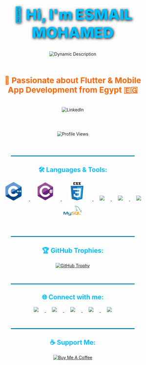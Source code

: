 <div align="center">

<h1 style="font-size: 48px; font-weight: 900; color: #00BFFF; text-shadow: 2px 2px 8px #000;">👋 Hi, I'm ESMAIL MOHAMED</h1>

<!-- نص متغير بوضع صورة GIF متحركة -->
<img src="https://media.giphy.com/media/LmNwrBhejkK9EFP504/giphy.gif" alt="Dynamic Description" width="400" style="margin-bottom: 25px;" />

<!-- لو عاوز نص ثابت تاني تحت الصورة -->
<h3 style="color: #ff6600; font-size: 26px; font-weight: 700; margin-bottom: 40px;">
  🚀 Passionate about Flutter & Mobile App Development from Egypt 🇪🇬
</h3>

<!-- الأزرار -->
<a href="https://www.linkedin.com/in/esmail-mohamed-a57905282/" target="_blank" style="text-decoration:none;">
  <img src="https://img.shields.io/badge/Visit%20my%20LinkedIn-Pro-0A66C2?style=for-the-badge&logo=linkedin&logoColor=white" alt="LinkedIn" />
</a>

<br><br>

<!-- عداد زيارات -->
<img src="https://komarev.com/ghpvc/?username=esmail1234&label=Profile%20views&color=0e75b6&style=flat" alt="Profile Views" />

<br><br>
<hr style="width: 80%; border: 1px solid #00BFFF;" />

<!-- الأدوات -->
<h2 style="color:#00BFFF; margin-bottom: 20px;">🛠️ Languages & Tools:</h2>
<p align="center" style="margin-bottom: 50px;">
  <a href="https://www.w3schools.com/cpp/" target="_blank">
    <img src="https://raw.githubusercontent.com/devicons/devicon/master/icons/cplusplus/cplusplus-original.svg" width="60" style="margin: 0 20px;" />
  </a>
  <a href="https://www.w3schools.com/cs/" target="_blank">
    <img src="https://raw.githubusercontent.com/devicons/devicon/master/icons/csharp/csharp-original.svg" width="60" style="margin: 0 20px;" />
  </a>
  <a href="https://www.w3schools.com/css/" target="_blank">
    <img src="https://raw.githubusercontent.com/devicons/devicon/master/icons/css3/css3-original-wordmark.svg" width="60" style="margin: 0 20px;" />
  </a>
  <a href="https://dart.dev" target="_blank">
    <img src="https://www.vectorlogo.zone/logos/dartlang/dartlang-icon.svg" width="60" style="margin: 0 20px;" />
  </a>
  <a href="https://flutter.dev" target="_blank">
    <img src="https://www.vectorlogo.zone/logos/flutterio/flutterio-icon.svg" width="60" style="margin: 0 20px;" />
  </a>
  <a href="https://git-scm.com/" target="_blank">
    <img src="https://www.vectorlogo.zone/logos/git-scm/git-scm-icon.svg" width="60" style="margin: 0 20px;" />
  </a>
  <a href="https://www.mysql.com/" target="_blank">
    <img src="https://raw.githubusercontent.com/devicons/devicon/master/icons/mysql/mysql-original-wordmark.svg" width="60" style="margin: 0 20px;" />
  </a>
</p>

<hr style="width: 80%; border: 1px solid #00BFFF;" />

<!-- GitHub Trophies -->
<h2 style="color:#00BFFF; margin-bottom: 20px;">🏆 GitHub Trophies:</h2>
<p align="center" style="margin-bottom: 50px;">
  <a href="https://github.com/ryo-ma/github-profile-trophy" target="_blank">
    <img src="https://github-profile-trophy.vercel.app/?username=esmail1234&theme=radical&margin-w=15&margin-h=15" alt="GitHub Trophy" />
  </a>
</p>

<hr style="width: 80%; border: 1px solid #00BFFF;" />

<!-- وسائل التواصل -->
<h2 style="color:#00BFFF; margin-bottom: 20px;">🌐 Connect with me:</h2>
<p align="center" style="margin-bottom: 50px;">
  <a href="https://www.linkedin.com/in/esmail-mohamed-a57905282/" target="_blank">
    <img src="https://cdn.jsdelivr.net/gh/devicons/devicon/icons/linkedin/linkedin-original.svg" width="55" style="margin: 0 20px;" />
  </a>
  <a href="https://www.facebook.com/esmail.mohamed.888363" target="_blank">
    <img src="https://raw.githubusercontent.com/rahuldkjain/github-profile-readme-generator/master/src/images/icons/Social/facebook.svg" width="55" style="margin: 0 20px;" />
  </a>
  <a href="https://www.instagram.com/esmail_ff123/" target="_blank">
    <img src="https://raw.githubusercontent.com/rahuldkjain/github-profile-readme-generator/master/src/images/icons/Social/instagram.svg" width="55" style="margin: 0 20px;" />
  </a>
  <a href="https://www.youtube.com/@esmailmohamed1233" target="_blank">
    <img src="https://raw.githubusercontent.com/rahuldkjain/github-profile-readme-generator/master/src/images/icons/Social/youtube.svg" width="55" style="margin: 0 20px;" />
  </a>
  <a href="https://codeforces.com/profile/esmail-mohamed" target="_blank">
    <img src="https://raw.githubusercontent.com/rahuldkjain/github-profile-readme-generator/master/src/images/icons/Social/codeforces.svg" width="55" style="margin: 0 20px;" />
  </a>
</p>

<hr style="width: 80%; border: 1px solid #00BFFF;" />

<!-- الدعم -->
<h2 style="color:#00BFFF; margin-bottom: 20px;">☕ Support Me:</h2>
<a href="https://www.buymeacoffee.com/esmail1234" target="_blank">
  <img src="https://cdn.buymeacoffee.com/buttons/v2/default-yellow.png" height="60" width="220" alt="Buy Me A Coffee" />
</a>

</div>
